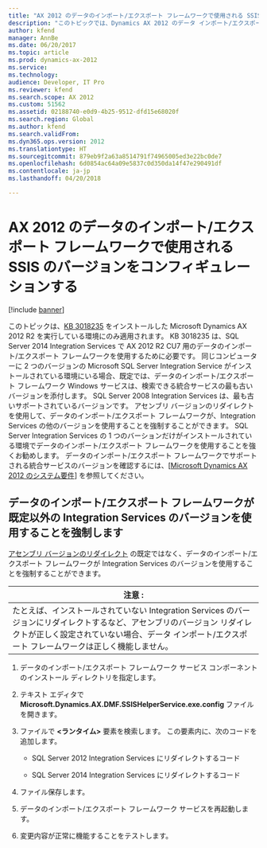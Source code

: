 ```yaml
---
title: "AX 2012 のデータのインポート/エクスポート フレームワークで使用される SSIS のバージョンをコンフィギュレーションする"
description: "このトピックでは、Dynamics AX 2012 のデータ インポート/エクスポート フレームワークで使用されている SSIS を構成する方法について説明します。"
author: kfend
manager: AnnBe
ms.date: 06/20/2017
ms.topic: article
ms.prod: dynamics-ax-2012
ms.service: 
ms.technology: 
audience: Developer, IT Pro
ms.reviewer: kfend
ms.search.scope: AX 2012
ms.custom: 51562
ms.assetid: 02188740-e0d9-4b25-9512-dfd15e68020f
ms.search.region: Global
ms.author: kfend
ms.search.validFrom: 
ms.dyn365.ops.version: 2012
ms.translationtype: HT
ms.sourcegitcommit: 879eb9f2a63a8514791f74965005ed3e22bc0de7
ms.openlocfilehash: 6d0854ac64a09e5837c0d350da14f47e290491df
ms.contentlocale: ja-jp
ms.lasthandoff: 04/20/2018

---
```


# <a name="configure-the-version-of-ssis-used-by-the-ax-2012-data-importexport-framework"></a>AX 2012 のデータのインポート/エクスポート フレームワークで使用される SSIS のバージョンをコンフィギュレーションする

[!include [banner](../../includes/banner.md)]

このトピックは、[KB 3018235](https://mbs2.microsoft.com/Knowledgebase/KBDisplay.aspx?scid=kb;en-us;3018235) をインストールした Microsoft Dynamics AX 2012 R2 を実行している環境にのみ適用されます。 KB 3018235 は、SQL Server 2014 Integration Services で AX 2012 R2 CU7 用のデータのインポート/エクスポート フレームワークを使用するために必要です。 同じコンピューターに 2 つのバージョンの Microsoft SQL Server Integration Service がインストールされている環境にいる場合、既定では、データのインポート/エクスポート フレームワーク Windows サービスは、検索できる統合サービスの最も古いバージョンを添付します。 SQL Server 2008 Integration Services は、最も古いサポートされているバージョンです。 アセンブリ バージョンのリダイレクトを使用して、データのインポート/エクスポート フレームワークが、Integration Services の他のバージョンを使用することを強制することができます。 SQL Server Integration Services の 1 つのバーションだけがインストールされている環境でデータのインポート/エクスポート フレームワークを使用することを強くお勧めします。 データのインポート/エクスポート フレームワークでサポートされる統合サービスのバージョンを確認するには、[[Microsoft Dynamics AX 2012 のシステム要件](http://go.microsoft.com/fwlink/?LinkId=165377)] を参照してください。

## <a name="force-the-data-importexport-framework-to-use-a-version-of-integration-services-other-than-the-default"></a>データのインポート/エクスポート フレームワークが既定以外の Integration Services のバージョンを使用することを強制します
[アセンブリ バージョンのリダイレクト](https://msdn.microsoft.com/en-us/library/7wd6ex19(v=vs.110).aspx) の既定ではなく、データのインポート/エクスポート フレームワークが Integration Services のバージョンを使用することを強制することができます。

| 注意 :                                                                                                                                                                                                    |
|-------------------------------------------------------------------------------------------------------------------------------------------------------------------------------------------------------------|
| たとえば、インストールされていない Integration Services のバージョンにリダイレクトするなど、アセンブリのバージョン リダイレクトが正しく設定されていない場合、データ インポート/エクスポート フレームワークは正しく機能しません。 |

1.  データのインポート/エクスポート フレームワーク サービス コンポーネントのインストール ディレクトリを指定します。
2.  テキスト エディタで **Microsoft.Dynamics.AX.DMF.SSISHelperService.exe.config** ファイルを開きます。
3.  ファイルで **&lt;ランタイム&gt;** 要素を検索します。 この要素内に、次のコードを追加します。
    -   SQL Server 2012 Integration Services にリダイレクトするコード     <assemblyBinding xmlns="urn:schemas-microsoft-com:asm.v1"> <dependentAssembly> <assemblyIdentity name="Microsoft.SqlServer.DTSPipelineWrap"
                      publicKeyToken="89845dcd8080cc91" /> <bindingRedirect oldVersion="10.0.0.0" newVersion="11.0.0.0" /> </dependentAssembly> <dependentAssembly> <assemblyIdentity name="Microsoft.SqlServer.DTSRuntimeWrap"
                      publicKeyToken="89845dcd8080cc91" /> <bindingRedirect oldVersion="10.0.0.0" newVersion="11.0.0.0" /> </dependentAssembly> <dependentAssembly> <assemblyIdentity name="Microsoft.SqlServer.ManagedDTS"
                      publicKeyToken="89845dcd8080cc91" /> <bindingRedirect oldVersion="10.0.0.0" newVersion="11.0.0.0" /> </dependentAssembly> <dependentAssembly> <assemblyIdentity name="Microsoft.SqlServer.PipelineHost"
                      publicKeyToken="89845dcd8080cc91" /> <bindingRedirect oldVersion="10.0.0.0" newVersion="11.0.0.0" /> </dependentAssembly> <dependentAssembly> <assemblyIdentity name="Microsoft.SqlServer.SQLTask"
                      publicKeyToken="89845dcd8080cc91" /> <bindingRedirect oldVersion="10.0.0.0" newVersion="11.0.0.0" /> </dependentAssembly> <dependentAssembly> <assemblyIdentity name="Microsoft.SqlServer.XmlSrc"
                      publicKeyToken="89845dcd8080cc91" /> <bindingRedirect oldVersion="10.0.0.0" newVersion="11.0.0.0" /> </dependentAssembly> </assemblyBinding>

    -   SQL Server 2014 Integration Services にリダイレクトするコード         <assemblyBinding xmlns="urn:schemas-microsoft-com:asm.v1"> <dependentAssembly> <assemblyIdentity name="Microsoft.SqlServer.DTSPipelineWrap"
                      publicKeyToken="89845dcd8080cc91" /> <bindingRedirect oldVersion="10.0.0.0" newVersion="12.0.0.0" /> </dependentAssembly> <dependentAssembly> <assemblyIdentity name="Microsoft.SqlServer.DTSRuntimeWrap"
                      publicKeyToken="89845dcd8080cc91" /> <bindingRedirect oldVersion="10.0.0.0" newVersion="12.0.0.0" /> </dependentAssembly> <dependentAssembly> <assemblyIdentity name="Microsoft.SqlServer.ManagedDTS"
                      publicKeyToken="89845dcd8080cc91" /> <bindingRedirect oldVersion="10.0.0.0" newVersion="12.0.0.0" /> </dependentAssembly> <dependentAssembly> <assemblyIdentity name="Microsoft.SqlServer.PipelineHost"
                      publicKeyToken="89845dcd8080cc91" /> <bindingRedirect oldVersion="10.0.0.0" newVersion="12.0.0.0" /> </dependentAssembly> <dependentAssembly> <assemblyIdentity name="Microsoft.SqlServer.SQLTask"
                      publicKeyToken="89845dcd8080cc91" /> <bindingRedirect oldVersion="10.0.0.0" newVersion="12.0.0.0" /> </dependentAssembly> <dependentAssembly> <assemblyIdentity name="Microsoft.SqlServer.XmlSrc"
                      publicKeyToken="89845dcd8080cc91" /> <bindingRedirect oldVersion="10.0.0.0" newVersion="12.0.0.0" /> </dependentAssembly> </assemblyBinding>

4.  ファイル保存します。
5.  データのインポート/エクスポート フレームワーク サービスを再起動します。
6.  変更内容が正常に機能することをテストします。







